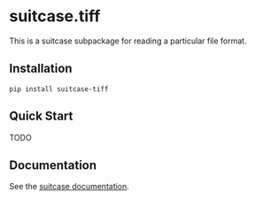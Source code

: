 # suitcase.tiff

This is a suitcase subpackage for reading a particular file format.

## Installation

```
pip install suitcase-tiff
```

## Quick Start

TODO

## Documentation

See the [suitcase documentation](https://nsls-ii.github.io/suitcase).
